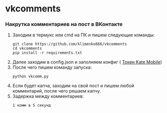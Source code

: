 # vkcomments
### Накрутка комментариев на пост в ВКонтакте

1. Заходим в термукс или сmd на ПК и пишем следующие команды:
    ```shell script
    git clone https://github.com/klimenko666/vkcomments
    cd vkcomments
    pip install -r requirements.txt
    ```
2. Далее заходим в config.json и заполняем конфиг (
[Токен Kate Mobile](https://vkhost.github.io/))
3. После чего пишем команду запуска:
    ```shell script
    python vkcomm.py
    ```
4. Если будет капча, заходим на свой пост и пишем любой комментарий, после чего решаем капчу.
5. Задержка между комментариев:
    ```shell script
    1 комм в 5 секунд
    ```


